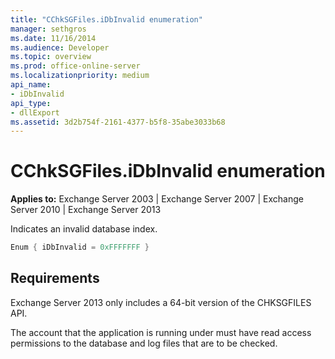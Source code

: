```yaml
---
title: "CChkSGFiles.iDbInvalid enumeration"
manager: sethgros
ms.date: 11/16/2014
ms.audience: Developer
ms.topic: overview
ms.prod: office-online-server
ms.localizationpriority: medium
api_name:
- iDbInvalid
api_type:
- dllExport
ms.assetid: 3d2b754f-2161-4377-b5f8-35abe3033b68
---
```


# CChkSGFiles.iDbInvalid enumeration

**Applies to:** Exchange Server 2003 | Exchange Server 2007 | Exchange Server 2010 | Exchange Server 2013
  
Indicates an invalid database index.
  
```cs
Enum { iDbInvalid = 0xFFFFFFF }

```

## Requirements

Exchange Server 2013 only includes a 64-bit version of the CHKSGFILES API.
  
The account that the application is running under must have read access permissions to the database and log files that are to be checked.
  

